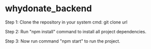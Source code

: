 # whydonate_backend

Step 1: Clone the repository in your system
    cmd: git clone url

Step 2: Run "npm install" command to install all project dependencies.

Step 3: Now run command "npm start" to run the project.